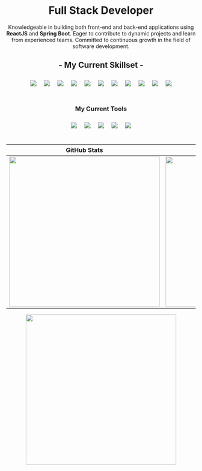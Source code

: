 <div align="center">
  <h1>Full Stack Developer</h1>
  <p>Knowledgeable in building both front-end and back-end applications using <strong>ReactJS</strong> and <strong>Spring Boot</strong>. Eager to contribute to dynamic projects and learn from experienced teams. Committed to continuous growth in the field of software development.</p>
</div>

<h2 align="center">- My Current Skillset -</h2>
<div align="center" style="display:flex; flex-wrap:wrap; justify-content:center;">
  <img src="https://img.icons8.com/color/96/000000/html-5--v1.png" style="margin:10px;"/>
  <img src="https://img.icons8.com/color/96/000000/css3.png" style="margin:10px;"/>
  <img src="https://img.icons8.com/color/96/000000/javascript--v1.png" style="margin:10px;"/>
  <img src="https://img.icons8.com/color/96/000000/react-native.png" style="margin:10px;"/>
  <img src="https://img.icons8.com/color/96/000000/c-plus-plus-logo.png" style="margin:10px;"/>
  <img src="https://img.icons8.com/color/96/000000/java-coffee-cup-logo.png" style="margin:10px;"/>
  <img src="https://img.icons8.com/color/96/000000/spring-logo.png" style="margin:10px;"/>
  <img src="https://img.icons8.com/color/96/000000/python--v1.png" style="margin:10px;"/>
  <img src="https://img.icons8.com/color/96/000000/django.png" style="margin:10px;"/>
  <img src="https://img.icons8.com/color/96/000000/mongodb.png" style="margin:10px;"/>
  <img src="https://img.icons8.com/color/96/000000/mysql-logo.png" style="margin:10px;"/>
</div>
<br>
<h3 align="center">My Current Tools</h3>
<div align="center" style="display:flex; flex-wrap:wrap; justify-content:center;">
  <img src="https://img.icons8.com/fluent/96/000000/visual-studio-code-2019.png" style="margin:10px;"/>
  <img src="https://img.icons8.com/color/96/000000/pycharm.png" style="margin:10px;"/>
  <img src="https://img.icons8.com/color/96/000000/intellij-idea.png" style="margin:10px;"/>
  <img src="https://img.icons8.com/color/96/000000/laravel.png" style="margin:10px;"/>
  <img src="https://img.icons8.com/color/96/000000/mysql.png" style="margin:10px;"/>
</div>
<br>

| GitHub Stats | Contributions | 
| --- | --- | 
| <img src="https://github-readme-stats.vercel.app/api?username=KingNelx&show_icons=true&theme=radical" width="400" /> | <img src="https://github-readme-streak-stats.herokuapp.com/?user=KingNelx" width="400" /> |

<div align="center"><img src="https://github-readme-stats.vercel.app/api/top-langs/?username=KingNelx&langs_count=3&bg_color=45,e96443,904e95&title_color=fff&text_color=fff" width="400" /></div>
